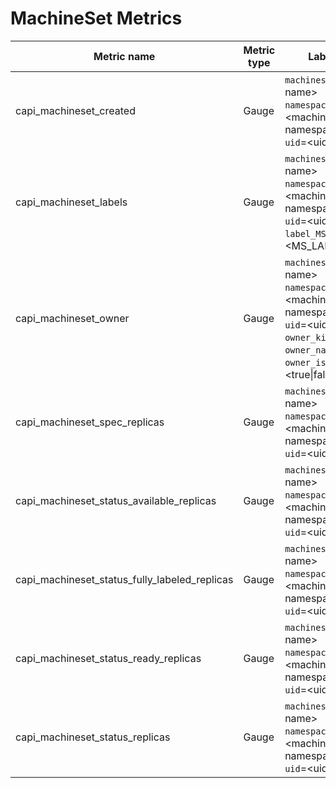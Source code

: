 <!-- SPDX-License-Identifier: MIT -->
# MachineSet Metrics

| Metric name                                   | Metric type | Labels/tags                                                                                                                                                                                                    |
|-----------------------------------------------|-------------|----------------------------------------------------------------------------------------------------------------------------------------------------------------------------------------------------------------|
| capi_machineset_created                       | Gauge       | `machineset`=&lt;ms-name&gt; <br> `namespace`=&lt;machineset-namespace&gt; <br> `uid`=&lt;uid&gt;                                                                                                              |
| capi_machineset_labels                        | Gauge       | `machineset`=&lt;ms-name&gt; <br> `namespace`=&lt;machineset-namespace&gt; <br> `uid`=&lt;uid&gt; <br> `label_MS_LABEL`=&lt;MS_LABEL&                                                                          |
| capi_machineset_owner                         | Gauge       | `machineset`=&lt;ms-name&gt; <br> `namespace`=&lt;machineset-namespace&gt; <br> `uid`=&lt;uid&gt; <br> `owner_kind`=&lt;kind&gt; <br> `owner_name`=&lt;name&gt; <br> `owner_is_controller`=&lt;true\|false&gt; |
| capi_machineset_spec_replicas                 | Gauge       | `machineset`=&lt;ms-name&gt; <br> `namespace`=&lt;machineset-namespace&gt; <br> `uid`=&lt;uid&gt;                                                                                                              |
| capi_machineset_status_available_replicas     | Gauge       | `machineset`=&lt;ms-name&gt; <br> `namespace`=&lt;machineset-namespace&gt; <br> `uid`=&lt;uid&gt;                                                                                                              |
| capi_machineset_status_fully_labeled_replicas | Gauge       | `machineset`=&lt;ms-name&gt; <br> `namespace`=&lt;machineset-namespace&gt; <br> `uid`=&lt;uid&gt;                                                                                                              |
| capi_machineset_status_ready_replicas         | Gauge       | `machineset`=&lt;ms-name&gt; <br> `namespace`=&lt;machineset-namespace&gt; <br> `uid`=&lt;uid&gt;                                                                                                              |
| capi_machineset_status_replicas               | Gauge       | `machineset`=&lt;ms-name&gt; <br> `namespace`=&lt;machineset-namespace&gt; <br> `uid`=&lt;uid&gt;                                                                                                              |
